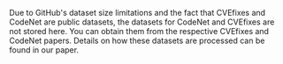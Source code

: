 Due to GitHub's dataset size limitations and the fact that CVEfixes and CodeNet are public datasets, the datasets for CodeNet and CVEfixes are not stored here. You can obtain them from the respective CVEfixes and CodeNet papers. Details on how these datasets are processed can be found in our paper.
